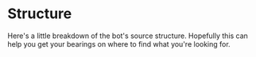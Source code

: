 # Structure
Here's a little breakdown of the bot's source structure. Hopefully this can help you get your bearings on where to find what you're looking for.
```

```
